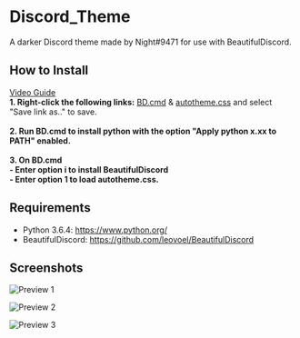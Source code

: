 # Discord_Theme

A darker Discord theme made by Night#9471 for use with BeautifulDiscord.

## How to Install
<a href="http://www.youtube.com/watch?feature=player_embedded&v=YhsSLuLa87E" target="_blank">Video Guide</a>
<br>**1. Right-click the following links:** [BD.cmd](https://goo.gl/wDVLGs)
& [autotheme.css](https://goo.gl/i4GUJh) and select "Save link as.." to save.
<br><br>**2. Run BD.cmd to install python with the option "Apply python x.xx to PATH" enabled.**
<br><br>**3. On BD.cmd <br> - Enter option i to install BeautifulDiscord <br> - Enter option 1 to load autotheme.css.**

## Requirements

- Python 3.6.4: https://www.python.org/
- BeautifulDiscord: https://github.com/leovoel/BeautifulDiscord

## Screenshots

![Preview 1](https://i.imgur.com/Lqkxtg5.png)

![Preview 2](https://i.imgur.com/FfVCiEb.png)

![Preview 3](https://i.imgur.com/lL1gEYv.png)

